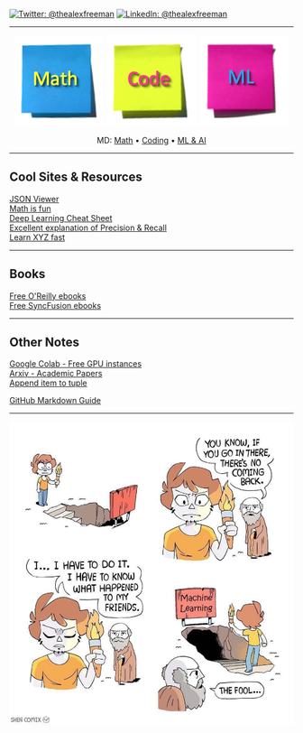 [![Twitter: @thealexfreeman](https://img.shields.io/badge/contact-@thealexfreeman_on_Twitter-9cf.svg?style=?style=popout-square)](https://twitter.com/thealexfreeman) 
[![LinkedIn: @thealexfreeman](https://img.shields.io/badge/contact-thealexfreeman_on_LinkedIn-blue.svg?style=?style=popout-square)](https://www.linkedin.com/in/thealexfreeman/)  
 
---  

<p align="center">
    <a href="https://axlemaxgit.github.io/pages/math.html"><img src="img/math.png" ></a> 
    <a href="https://axlemaxgit.github.io/pages/code.html"><img src="img/code.png" ></a>
    <a href="https://axlemaxgit.github.io/pages/ml.html"><img src="img/ml.png" ></a>
</p>  

<p align="center">
    MD: <a href="pages/math.md">Math</a> &bull;
    <a href="pages/code.md">Coding</a> &bull;
    <a href="pages/ml.md">ML & AI</a> 
</p>

-------   

## Cool Sites & Resources

[JSON Viewer](http://jsonviewer.stack.hu/)  
[Math is fun](https://www.mathsisfun.com)   
[Deep Learning Cheat Sheet](https://hackernoon.com/deep-learning-cheat-sheet-25421411e460)   
[Excellent explanation of Precision & Recall](https://www.youtube.com/watch?v=o9A4e7zopu8)  
[Learn XYZ fast](https://learnxinyminutes.com/docs/python3/)

---
## Books

[Free O'Reilly ebooks](https://www.oreilly.com/data/free/)  
[Free SyncFusion ebooks](https://www.syncfusion.com/ebooks/)  

---

## Other Notes

[Google Colab - Free GPU instances](https://colab.research.google.com/)  
[Arxiv - Academic Papers](https://arxiv.org/list/cs.AI/recent)    
[Append item to tuple](https://stackoverflow.com/questions/16730339/python-add-item-to-the-tuple)  

[GitHub Markdown Guide](https://guides.github.com/features/mastering-markdown/)  

---
![](/img/AIML_Funny.jpeg) 
